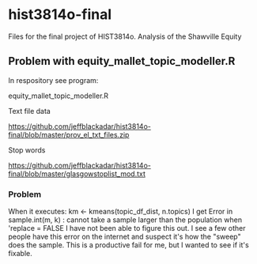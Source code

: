 # hist3814o-final
Files for the final project of HIST3814o.  Analysis of the Shawville Equity

## Problem with equity_mallet_topic_modeller.R

In respository see program:

equity_mallet_topic_modeller.R

Text file data

https://github.com/jeffblackadar/hist3814o-final/blob/master/prov_el_txt_files.zip

Stop words

https://github.com/jeffblackadar/hist3814o-final/blob/master/glasgowstoplist_mod.txt

### Problem

When it executes: km <- kmeans(topic_df_dist, n.topics)  I get   Error in sample.int(m, k) :
  cannot take a sample larger than the population when 'replace = FALSE   I have not been able to figure this out.  I see a few other people have this error on the internet and suspect it's how the "sweep" does the sample.  This is a productive fail for me, but I wanted to see if it's fixable.
